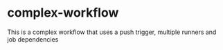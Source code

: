 # complex-workflow
This is a complex workflow that uses a push trigger, multiple runners and job dependencies
